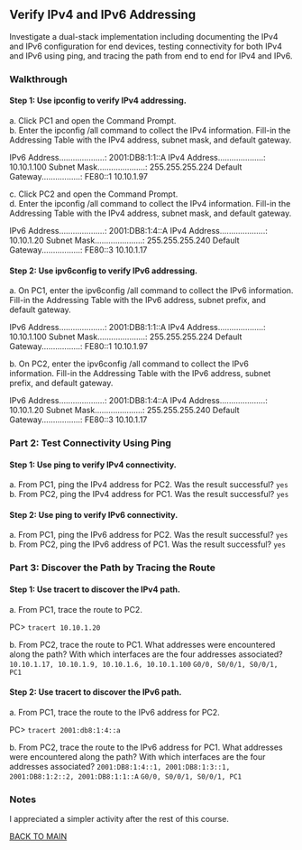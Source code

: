 ## Verify IPv4 and IPv6 Addressing

Investigate a dual-stack implementation including documenting the IPv4 and IPv6 configuration for end devices, testing connectivity for both IPv4 and IPv6 using ping, and tracing the path from end to end for IPv4 and IPv6.

### Walkthrough

#### Step 1: Use ipconfig to verify IPv4 addressing.

a.     Click PC1 and open the Command Prompt.  
b.     Enter the ipconfig /all command to collect the IPv4 information. Fill-in the Addressing Table with the IPv4 address, subnet mask, and default gateway.  

   IPv6 Address....................: 2001:DB8:1:1::A
   IPv4 Address....................: 10.10.1.100
   Subnet Mask.....................: 255.255.255.224
   Default Gateway.................: FE80::1
                                     10.10.1.97 

c.     Click PC2 and open the Command Prompt.  
d.     Enter the ipconfig /all command to collect the IPv4 information. Fill-in the Addressing Table with the IPv4 address, subnet mask, and default gateway.  

   IPv6 Address....................: 2001:DB8:1:4::A
   IPv4 Address....................: 10.10.1.20
   Subnet Mask.....................: 255.255.255.240
   Default Gateway.................: FE80::3
                                     10.10.1.17

#### Step 2: Use ipv6config to verify IPv6 addressing.

a.     On PC1, enter the ipv6config /all command to collect the IPv6 information. Fill-in the Addressing Table with the IPv6 address, subnet prefix, and default gateway.  

   IPv6 Address....................: 2001:DB8:1:1::A
   IPv4 Address....................: 10.10.1.100
   Subnet Mask.....................: 255.255.255.224
   Default Gateway.................: FE80::1
                                     10.10.1.97

b.     On PC2, enter the ipv6config /all command to collect the IPv6 information. Fill-in the Addressing Table with the IPv6 address, subnet prefix, and default gateway.

   IPv6 Address....................: 2001:DB8:1:4::A
   IPv4 Address....................: 10.10.1.20
   Subnet Mask.....................: 255.255.255.240
   Default Gateway.................: FE80::3
                                     10.10.1.17

### Part 2: Test Connectivity Using Ping

#### Step 1: Use ping to verify IPv4 connectivity.

a.     From PC1, ping the IPv4 address for PC2. Was the result successful? `yes`  
b.     From PC2, ping the IPv4 address for PC1. Was the result successful? `yes`

#### Step 2: Use ping to verify IPv6 connectivity.

a.     From PC1, ping the IPv6 address for PC2. Was the result successful? `yes`  
b.     From PC2, ping the IPv6 address of PC1. Was the result successful? `yes`

### Part 3: Discover the Path by Tracing the Route

#### Step 1: Use tracert to discover the IPv4 path.

a.     From PC1, trace the route to PC2.

PC> `tracert 10.10.1.20`

b.     From PC2, trace the route to PC1. What addresses were encountered along the path? With which interfaces are the four addresses associated?   `10.10.1.17, 10.10.1.9, 10.10.1.6, 10.10.1.100` `G0/0, S0/0/1, S0/0/1, PC1`

#### Step 2: Use tracert to discover the IPv6 path.

a.     From PC1, trace the route to the IPv6 address for PC2.

PC> `tracert 2001:db8:1:4::a`

b.     From PC2, trace the route to the IPv6 address for PC1. What addresses were encountered along the path? With which interfaces are the four addresses associated? `2001:DB8:1:4::1, 2001:DB8:1:3::1, 2001:DB8:1:2::2, 2001:DB8:1:1::A` `G0/0, S0/0/1, S0/0/1, PC1`

### Notes

I appreciated a simpler activity after the rest of this course. 

[BACK TO MAIN](https://github.com/lfost42/networking)